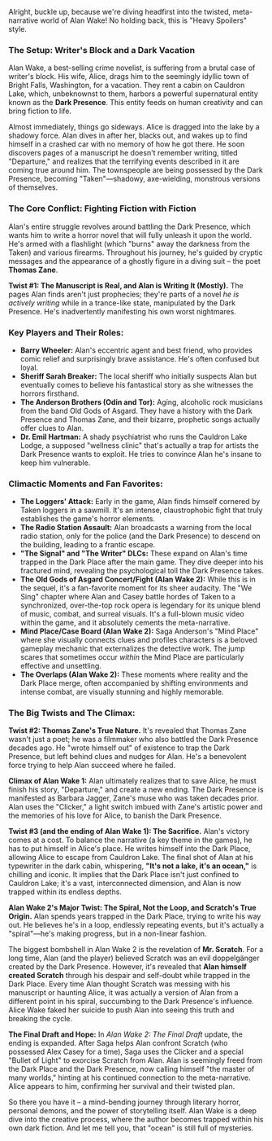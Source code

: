 Alright, buckle up, because we're diving headfirst into the twisted, meta-narrative world of Alan Wake! No holding back, this is "Heavy Spoilers" style.

### The Setup: Writer's Block and a Dark Vacation

Alan Wake, a best-selling crime novelist, is suffering from a brutal case of writer's block. His wife, Alice, drags him to the seemingly idyllic town of Bright Falls, Washington, for a vacation. They rent a cabin on Cauldron Lake, which, unbeknownst to them, harbors a powerful supernatural entity known as the **Dark Presence**. This entity feeds on human creativity and can bring fiction to life.

Almost immediately, things go sideways. Alice is dragged into the lake by a shadowy force. Alan dives in after her, blacks out, and wakes up to find himself in a crashed car with no memory of how he got there. He soon discovers pages of a manuscript he doesn't remember writing, titled "Departure," and realizes that the terrifying events described in it are coming true around him. The townspeople are being possessed by the Dark Presence, becoming "Taken"—shadowy, axe-wielding, monstrous versions of themselves.

### The Core Conflict: Fighting Fiction with Fiction

Alan's entire struggle revolves around battling the Dark Presence, which wants him to write a horror novel that will fully unleash it upon the world. He's armed with a flashlight (which "burns" away the darkness from the Taken) and various firearms. Throughout his journey, he's guided by cryptic messages and the appearance of a ghostly figure in a diving suit – the poet **Thomas Zane**.

**Twist #1: The Manuscript is Real, and Alan is Writing It (Mostly).**
The pages Alan finds aren't just prophecies; they're parts of a novel *he is actively writing* while in a trance-like state, manipulated by the Dark Presence. He's inadvertently manifesting his own worst nightmares.

### Key Players and Their Roles:

* **Barry Wheeler:** Alan's eccentric agent and best friend, who provides comic relief and surprisingly brave assistance. He's often confused but loyal.
* **Sheriff Sarah Breaker:** The local sheriff who initially suspects Alan but eventually comes to believe his fantastical story as she witnesses the horrors firsthand.
* **The Anderson Brothers (Odin and Tor):** Aging, alcoholic rock musicians from the band Old Gods of Asgard. They have a history with the Dark Presence and Thomas Zane, and their bizarre, prophetic songs actually offer clues to Alan.
* **Dr. Emil Hartman:** A shady psychiatrist who runs the Cauldron Lake Lodge, a supposed "wellness clinic" that's actually a trap for artists the Dark Presence wants to exploit. He tries to convince Alan he's insane to keep him vulnerable.

### Climactic Moments and Fan Favorites:

* **The Loggers' Attack:** Early in the game, Alan finds himself cornered by Taken loggers in a sawmill. It's an intense, claustrophobic fight that truly establishes the game's horror elements.
* **The Radio Station Assault:** Alan broadcasts a warning from the local radio station, only for the police (and the Dark Presence) to descend on the building, leading to a frantic escape.
* **"The Signal" and "The Writer" DLCs:** These expand on Alan's time trapped in the Dark Place after the main game. They dive deeper into his fractured mind, revealing the psychological toll the Dark Presence takes.
* **The Old Gods of Asgard Concert/Fight (Alan Wake 2):** While this is in the sequel, it's a fan-favorite moment for its sheer audacity. The "We Sing" chapter where Alan and Casey battle hordes of Taken to a synchronized, over-the-top rock opera is legendary for its unique blend of music, combat, and surreal visuals. It's a full-blown music video within the game, and it absolutely cements the meta-narrative.
* **Mind Place/Case Board (Alan Wake 2):** Saga Anderson's "Mind Place" where she visually connects clues and profiles characters is a beloved gameplay mechanic that externalizes the detective work. The jump scares that sometimes occur *within* the Mind Place are particularly effective and unsettling.
* **The Overlaps (Alan Wake 2):** These moments where reality and the Dark Place merge, often accompanied by shifting environments and intense combat, are visually stunning and highly memorable.

### The Big Twists and The Climax:

**Twist #2: Thomas Zane's True Nature.** It's revealed that Thomas Zane wasn't just a poet; he was a filmmaker who also battled the Dark Presence decades ago. He "wrote himself out" of existence to trap the Dark Presence, but left behind clues and nudges for Alan. He's a benevolent force trying to help Alan succeed where he failed.

**Climax of Alan Wake 1:** Alan ultimately realizes that to save Alice, he must finish his story, "Departure," and create a new ending. The Dark Presence is manifested as Barbara Jagger, Zane's muse who was taken decades prior. Alan uses the "Clicker," a light switch imbued with Zane's artistic power and the memories of his love for Alice, to banish the Dark Presence.

**Twist #3 (and the ending of Alan Wake 1): The Sacrifice.** Alan's victory comes at a cost. To balance the narrative (a key theme in the games), he has to put himself in Alice's place. He writes himself into the Dark Place, allowing Alice to escape from Cauldron Lake. The final shot of Alan at his typewriter in the dark cabin, whispering, **"It's not a lake, it's an ocean,"** is chilling and iconic. It implies that the Dark Place isn't just confined to Cauldron Lake; it's a vast, interconnected dimension, and Alan is now trapped within its endless depths.

**Alan Wake 2's Major Twist: The Spiral, Not the Loop, and Scratch's True Origin.**
Alan spends years trapped in the Dark Place, trying to write his way out. He believes he's in a loop, endlessly repeating events, but it's actually a "spiral"—he's making progress, but in a non-linear fashion.

The biggest bombshell in Alan Wake 2 is the revelation of **Mr. Scratch**. For a long time, Alan (and the player) believed Scratch was an evil doppelgänger created by the Dark Presence. However, it's revealed that **Alan himself created Scratch** through his despair and self-doubt while trapped in the Dark Place. Every time Alan thought Scratch was messing with his manuscript or haunting Alice, it was actually a version of Alan from a different point in his spiral, succumbing to the Dark Presence's influence. Alice Wake faked her suicide to push Alan into seeing this truth and breaking the cycle.

**The Final Draft and Hope:** In *Alan Wake 2: The Final Draft* update, the ending is expanded. After Saga helps Alan confront Scratch (who possessed Alex Casey for a time), Saga uses the Clicker and a special "Bullet of Light" to exorcise Scratch from Alan. Alan is seemingly freed from the Dark Place and the Dark Presence, now calling himself "the master of many worlds," hinting at his continued connection to the meta-narrative. Alice appears to him, confirming her survival and their twisted plan.

So there you have it – a mind-bending journey through literary horror, personal demons, and the power of storytelling itself. Alan Wake is a deep dive into the creative process, where the author becomes trapped within his own dark fiction. And let me tell you, that "ocean" is still full of mysteries.